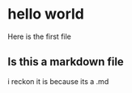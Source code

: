 # hello world

Here is the first file

## Is this a markdown file 

i reckon it is because its a .md
